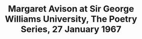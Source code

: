 ---
layout: manifest
title: Margaret Avison at Sir George Williams University, The Poetry Series, 27 January
  1967
manifest_name: margaret-avison-at-sir-george-williams-university-the-poetry-series-27-january-1967

---